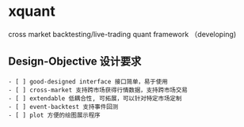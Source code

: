 # xquant
cross market backtesting/live-trading quant framework （developing)

## Design-Objective 设计要求
	- [ ] good-designed interface 接口简单，易于使用
    - [ ] cross-market 支持跨市场获得行情数据，支持跨市场交易
    - [ ] extendable 低耦合性, 可拓展，可以针对特定市场定制
    - [ ] event-backtest 支持事件回测
    - [ ] plot 方便的绘图展示程序

